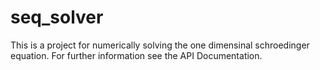 seq_solver
==========

This is a project for numerically solving the one dimensinal schroedinger
equation.
For further information see the API Documentation.